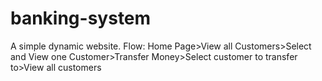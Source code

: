 # banking-system
A simple dynamic website. Flow: Home Page>View all Customers>Select and View one Customer>Transfer Money>Select customer to transfer to>View all customers
